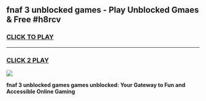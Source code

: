 
## fnaf 3 unblocked games - Play Unblocked Gmaes & Free #h8rcv
<h3>
<a href="https://news.freeplayer.one?title=fnaf_3_unblocked_games&ref=26F">CLICK TO PLAY</a></h3>
<hr>

<h3>
<a href="https://news.freeplayer.one?title=fnaf_3_unblocked_games&ref=26F">CLICK 2 PLAY</a>
  
</h3>

<a href="https://news.freeplayer.one?title=fnaf_3_unblocked_games&ref=26F/"><img src="https://clearcache.store/games.png"></a>


**fnaf 3 unblocked games games unblocked: Your Gateway to Fun and Accessible Online Gaming**
